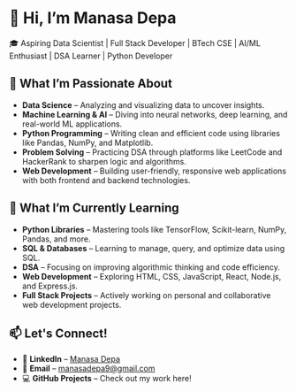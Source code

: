 # 👋 Hi, I’m Manasa Depa  
🎓 Aspiring Data Scientist | Full Stack Developer | BTech CSE | AI/ML Enthusiast | DSA Learner | Python Developer  

## 👀 What I’m Passionate About  
- **Data Science** – Analyzing and visualizing data to uncover insights.  
- **Machine Learning & AI** – Diving into neural networks, deep learning, and real-world ML applications.  
- **Python Programming** – Writing clean and efficient code using libraries like Pandas, NumPy, and Matplotlib.  
- **Problem Solving** – Practicing DSA through platforms like LeetCode and HackerRank to sharpen logic and algorithms.  
- **Web Development** – Building user-friendly, responsive web applications with both frontend and backend technologies.  

## 🌱 What I’m Currently Learning  
- **Python Libraries** – Mastering tools like TensorFlow, Scikit-learn, NumPy, Pandas, and more.  
- **SQL & Databases** – Learning to manage, query, and optimize data using SQL.  
- **DSA** – Focusing on improving algorithmic thinking and code efficiency.  
- **Web Development** – Exploring HTML, CSS, JavaScript, React, Node.js, and Express.js.  
- **Full Stack Projects** – Actively working on personal and collaborative web development projects.  

## 📫 Let's Connect!  
- 🔗 **LinkedIn** – [Manasa Depa](https://www.linkedin.com/in/Manasadepa)  
- 📧 **Email** – manasadepa9@gmail.com  
- 💻 **GitHub Projects** – Check out my work here!  
